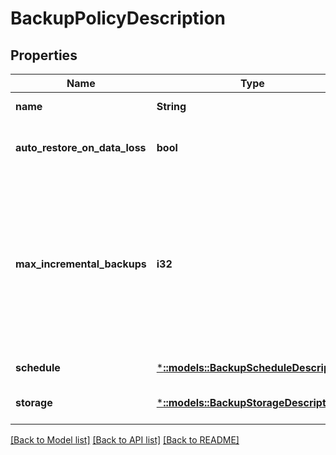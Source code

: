 # BackupPolicyDescription

## Properties
Name | Type | Description | Notes
------------ | ------------- | ------------- | -------------
**name** | **String** | The unique name identifying this backup policy. | [default to null]
**auto_restore_on_data_loss** | **bool** | Specifies whether to trigger restore automatically using the latest available backup in case the partition experiences a data loss event. | [default to null]
**max_incremental_backups** | **i32** | Defines the maximum number of incremental backups to be taken between two full backups. This is just the upper limit. A full backup may be taken before specified number of incremental backups are completed in one of the following conditions - The replica has never taken a full backup since it has become primary, - Some of the log records since the last backup has been truncated, or - Replica passed the MaxAccumulatedBackupLogSizeInMB limit. | [default to null]
**schedule** | [***::models::BackupScheduleDescription**](BackupScheduleDescription.md) | Describes the backup schedule parameters. | [default to null]
**storage** | [***::models::BackupStorageDescription**](BackupStorageDescription.md) | Describes the details of backup storage where to store the periodic backups. | [default to null]

[[Back to Model list]](../README.md#documentation-for-models) [[Back to API list]](../README.md#documentation-for-api-endpoints) [[Back to README]](../README.md)


